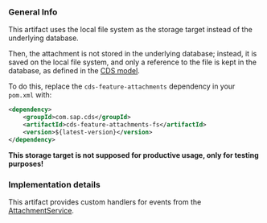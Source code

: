 ### General Info

This artifact uses the local file system as the storage target instead of the underlying database.

Then, the attachment is not stored in the underlying database; instead, it is saved on the local file system, and only a reference to the file is kept in the database, as defined in the [CDS model](../../cds-feature-attachments/src/main/resources/cds/com.sap.cds/cds-feature-attachments/attachments.cds#L20).

To do this, replace the `cds-feature-attachments` dependency in your `pom.xml` with:

```xml
<dependency>
    <groupId>com.sap.cds</groupId>
    <artifactId>cds-feature-attachments-fs</artifactId>
    <version>${latest-version}</version>
</dependency>
```

**This storage target is not supposed for productive usage, only for testing purposes!**

### Implementation details

This artifact provides custom handlers for events from the [AttachmentService](../../cds-feature-attachments/src/main/java/com/sap/cds/feature/attachments/service/AttachmentService.java).